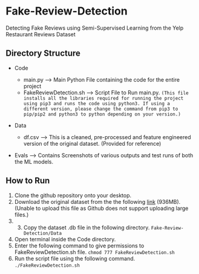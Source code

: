 # Fake-Review-Detection
Detecting Fake Reviews using Semi-Supervised Learning from the Yelp Restaurant Reviews Dataset

## Directory Structure
- Code
  - main.py --> Main Python File containing the code for the entire project
  - FakeReviewDetection.sh --> Script File to Run main.py. ```(This file installs all the libraries required for running the project using pip3 and runs the code using python3. If using a different version, please change the command from pip3 to pip/pip2 and python3 to python depending on your version.)``` 

- Data
  - df.csv --> This is a cleaned, pre-processed and feature engineered version of the original dataset. (Provided for reference) 

- Evals
  --> Contains Screenshots of various outputs and test runs of both the ML models.

## How to Run

1. Clone the github repository onto your desktop.
2. Download the original dataset from the the following [link](https://drive.google.com/drive/folders/1Te4MigL6K8AyOyQDNu3ADupXur1Y_EWA?usp=sharing) (936MB). (Unable to upload this file as Github does not support uploading large files.)
3. 3. Copy the dataset .db file in the following directory. ```Fake-Review-Detection/Data```
4. Open terminal inside the Code directory.
5. Enter the following command to give permissions to FakeReviewDetection.sh file. 
    ```chmod 777 FakeReviewDetection.sh```
6. Run the script file using the following command. ```./FakeReviewDetection.sh```
